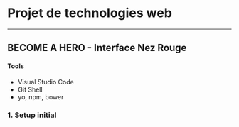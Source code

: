 # Projet de technologies web
----------------------------
## BECOME A HERO - Interface Nez Rouge 

#### Tools 
- Visual Studio Code
- Git Shell
- yo, npm, bower


### 1. Setup initial 


